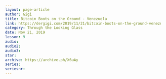 ```yaml
---
layout: page-article
author: Gigi
title: Bitcoin Boots on the Ground - Venezuela
link: https://dergigi.com/2019/11/21/bitcoin-boots-on-the-ground-venezuela/
category: Through the Looking Glass
date: Nov 21, 2019
lesson: 9
audio: 
audio2: 
audio3: 
star: 
archive: https://archive.ph/X6uAy
series: 
seriesnr: 
---
```

